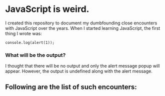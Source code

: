 # JavaScript is weird.
I created this repository to document my dumbfounding close encounters with JavaScript over the years. When I started learning JavaScript, the first thing I wrote was:

    console.log(alert(1));

### What will be the output?
I thought that there will be no output and only the alert message popup will appear. However, the output is undefined along with the alert message.

## Following are the list of such encounters:
